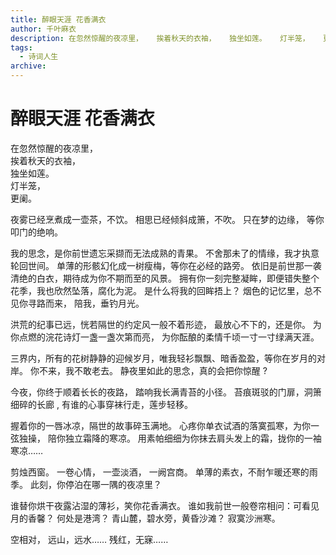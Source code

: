 ```yaml
---
title: 醉眼天涯 花香满衣
author: 千叶麻衣
description: 在忽然惊醒的夜凉里，   挨着秋天的衣袖，   独坐如莲。   灯半笼，   更阑。  夜雾已经烹煮成一壶茶，不饮。  相思已经倾斜成箫，不吹。  只在梦的边缘，  等你叩门的绝响。
tags:
  - 诗词人生
archive: 
---
```


# 醉眼天涯 花香满衣

在忽然惊醒的夜凉里，  
挨着秋天的衣袖，  
独坐如莲。  
灯半笼，  
更阑。  

夜雾已经烹煮成一壶茶，不饮。 
相思已经倾斜成箫，不吹。 
只在梦的边缘， 
等你叩门的绝响。 

我的思念，是你前世遗忘采撷而无法成熟的青果。 
不舍那未了的情缘，我才执意轮回世间。 
单薄的形骸幻化成一树瘦梅，等你在必经的路旁。 
依旧是前世那一袭清绝的白衣，期待成为你不期而至的风景。 
拥有你一刻完整凝眸，即便错失整个花季，我也欣然坠落，腐化为泥。 
是什么将我的回眸捂上？ 
烟色的记忆里，总不见你寻路而来， 
陪我，垂钓月光。 

洪荒的纪事已远，恍若隔世的约定风一般不着形迹， 
最放心不下的，还是你。 
为你点燃的浣花诗灯一盏一盏次第而亮， 
为你酝酿的柔情千顷一寸一寸绿满天涯。 

三界内，所有的花树静静的迎候岁月，唯我轻衫飘飘、暗香盈盈，等你在岁月的对岸。 
你不来，我不敢老去。 
静夜里如此的思念，真的会把你惊醒 ?

今夜，你终于顺着长长的夜路， 
踏响我长满青苔的小径。 
苔痕斑驳的门扉，洞箫细碎的长廊 ,
有谁的心事穿袜行走，莲步轻移。 

握着你的一唇冰凉，隔世的故事碎玉满地。 
心疼你单衣试酒的落寞孤寒，为你一弦独操， 
陪你独立霜降的寒凉。 
用素帕细细为你抹去肩头发上的霜，拢你的一袖寒凉…… 

剪烛西窗。 
一卷心情， 
一壶淡酒， 
一阙宫商。 
单薄的素衣，不耐乍暖还寒的雨季。 
此刻，你停泊在哪一隅的夜凉里？ 

谁替你烘干夜露沾湿的薄衫，笑你花香满衣。 
谁如我前世一般卷帘相问：可看见月的香馨？ 
何处是港湾？ 
青山麓，碧水旁，黄昏沙滩？ 
寂寞沙洲寒。 

空相对， 
远山，远水…… 
残红，无寐…… 
